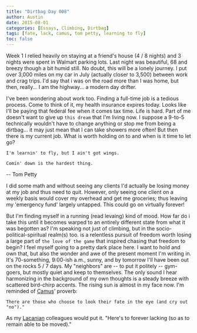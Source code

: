 ```yaml
---
title: "Dirtbag Day 008"
author: Austin
date: 2015-08-01
categories: [Essays, Climbing, Dirtbag]
tags: [fate, lack, camus, tom petty, learning to fly]
toc: false
---
```


Week 1 I relied heavily on staying at a friend's house (4 / 8 nights) and 3 nights were spent in Walmart parking lots.  Last night was beautiful, 68 and breezy though a bit humid still.  No doubt, this will be a lonely journey.  I put over 3,000 miles on my car in July (actually closer to 3,500) between work and crag trips.  I'd say that i was on the road more than I was home, but then, really... I am the highway... a modern day drifter.

I've been wondering about work too.  Finding a full-time job is a tedious process.  Come to think of it, my health insurance expires today.  Looks like I'll be paying that federal fee when it comes tax time.  Life is hard.  Part of me doesn't want to give up ```this dream``` that I'm living now.  I suppose a 9-to-5 technically wouldn't have to change anything or stop me from being a dirtbag... it may just mean that I can take showers more often!  But then there is my current job.  What is worth holding on to and when is it time to let go?

```
I'm learnin' to fly, but I ain't got wings.

Comin' down is the hardest thing.
```

-- Tom Petty

I did some math and without seeing any clients I'd actually be losing money at my job and thus need to quit.  However, only seeing one client on a weekly basis would cover my overhead and get me groceries; thus leaving my 'emergency fund' largely untapped.  This could go on virtually forever!

But I'm finding myself in a running (read levaing) kind of mood.  How far do i take this until it becomes warped to an entirely different state from what it was begotten as?  I'm speaking not just of climbing, but in the socio-political-spiritual realm(s) too.  is a relentless pursuit of freedom worth losing a large part of ```the love of the game``` that inspired chasing that freedom to begin?  I feel myself going to a pretty dark place here.  I want to hold and own that, but also the wonder and awe of the present moment I'm writing in.  It's 70-something, 9:00-ish a.m., sunny, and by tomorrow I'll have been out on the rocks 5 / 7 days.  My "neighbors" are -- to put it politely -- gym-goers, but mostly quiet and keep to themselves.  The only sound I hear harmonizing in the background of my own thoughts is a steady breeze with scattered bird-chirp accents.  The rising sun is almost in my face now.  I'm reminded of [Camus](http://plato.stanford.edu/entries/camus/)' proverb:

```
There are those who choose to look their fate in the eye (and cry out "no")."
```

As my [Lacanian](https://en.wikipedia.org/wiki/Lacanianism) colleagues would put it.  "Here's to forever lacking (so as to remain able to be moved)."
